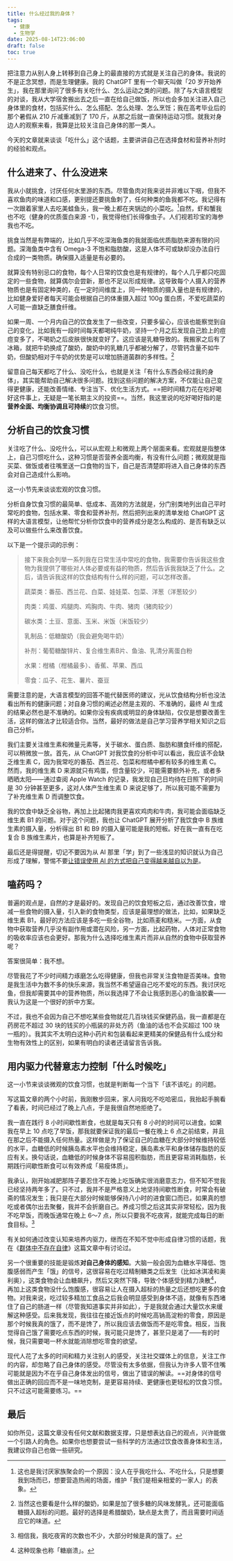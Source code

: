 ```yaml
---
title: 什么经过我的身体？
tags:
  - 健康
  - 生物学
date: 2025-08-14T23:06:00
draft: false
toc: true
---
```


把注意力从别人身上转移到自己身上的最直接的方式就是关注自己的身体。我说的不是正念冥想，而是生理健康。我的 ChatGPT 里有一个聊天叫做「20 岁开始养生」，我在那里询问了很多有关吃什么、怎么运动之类的问题。除了与大语言模型的对谈，我从大学宿舍搬出去之后一直在给自己做饭，所以也会多加关注进入自己身体里的食材，包括买什么、怎么搭配、怎么处理、怎么烹饪；我在高考毕业后的那个暑假从 210 斤减重减到了 170 斤，从那之后就一直保持运动习惯。就我对身边人的观察来看，我算是比较关注自己身体的那一类人。

今天的文章就来谈谈「吃什么」这个话题，主要讲讲自己在选择食材和营养补剂时的经验和观点。<!--more-->

## 什么进来了、什么没进来

我从小就挑食，讨厌任何水里游的东西。尽管鱼肉对我来说并非难以下咽，但我不喜欢鱼肉的味道和口感，更别提还要挑鱼刺了，任何种类的鱼我都不吃。我记得有一次跟着家里人去吃美蛙鱼头，我一晚上都在夹锅边的小菜吃。[^1]自然，虾和蟹我也不吃（健身的优质蛋白来源 -1），我觉得他们长得像虫子。人们视若珍宝的海参我也不吃。

挑食当然是有弊端的，比如几乎不吃深海鱼类的我就面临优质脂肪来源有限的问题。深海鱼类中含有 Omega-3 不饱和脂肪酸，这是人体不可或缺却没办法自行合成的一类物质。确保摄入适量是有必要的。

就算没有特别忌口的食物，每个人日常的饮食也是有规律的，每个人几乎都只吃固定的一些食物，就算偶尔会尝新，那也不足以形成规律。这导致每个人摄入的营养物质也是有固定种类的，在一定时间维度上，同一种物质的摄入量也是有规律的，比如健身爱好者每天可能会根据自己的体重摄入超过 100g 蛋白质，不爱吃蔬菜的人可能一直缺乏膳食纤维。

如果一周、一个月内自己的饮食发生了一些改变，只要多留心，应该也能察觉到自己的变化，比如我有一段时间每天都喝纯牛奶，坚持一个月之后发现自己脸上的痘痘变多了，不喝奶之后皮肤很快就变好了。这应该是乳糖导致的。我搬家之后有了冰箱，就把牛奶换成了酸奶，酸奶中的乳糖几乎都被分解了，尽管钙含量不如牛奶，但酸奶相对于牛奶的优势是可以增加肠道菌群的多样性。[^2]

留意自己每天都吃了什么、没吃什么，也就是关注「有什么东西会经过我的身体」，其实能帮助自己解决很多问题。找到这些问题的解决方案，不仅能让自己变得更健康，还能改善情绪、专注当下、优化生活方式。==把时间精力花在吃好喝好这件事上，无疑是一笔长期主义的投资==。当然，我这里说的吃好喝好指的是**营养全面、均衡协调且可持续**的饮食习惯。

## 分析自己的饮食习惯

关注吃了什么、没吃什么，可以从宏观上和微观上两个层面来看。宏观就是指整体上，自己习惯吃什么，这种习惯是否营养全面均衡，有没有什么问题；微观就是指买菜、做饭或者往嘴里送一口食物的当下，自己是否清楚即将进入自己身体的东西会对自己造成什么影响。

这一小节先来谈谈宏观的饮食习惯。

分析自身饮食习惯的最简单、低成本、高效的方法就是，分门别类地列出自己平时常吃的食物，包括水果、零食和营养补剂，然后把列出来的清单发给 ChatGPT 这样的大语言模型，让他帮忙分析你饮食中的营养成分是怎么构成的、是否有缺乏以及可以做些什么来改善饮食。

以下是一个提示词的示例：

> 接下来我会列举一系列我在日常生活中常吃的食物，我需要你告诉我这些食物为我提供了哪些对人体必要或有益的物质，然后告诉我我缺乏了什么。之后，请告诉我这样的饮食结构有什么样的问题，可以怎样改善。
>
> 蔬菜类：番茄、西兰花、白菜、娃娃菜、包菜、洋葱（洋葱较少）
>
> 肉类：鸡蛋、鸡腿肉、鸡胸肉、牛肉、猪肉（猪肉较少）
>
> 碳水类：土豆、意面、玉米、米饭（米饭较少）
>
> 乳制品：低糖酸奶（我会避免喝牛奶）
>
> 补剂：葡萄糖酸锌片、复合维生素B片、鱼油、乳清分离蛋白粉
>
> 水果：柑橘（柑橘最多）、香蕉、苹果、西瓜
>
> 零食：瓜子、花生、薯片、蚕豆

需要注意的是，大语言模型的回答不能代替医师的建议，光从饮食结构分析也没法看出所有的健康问题；对自身习惯的阐述必然是主观的、不准确的，最终 AI 生成的结果必然也是不准确的。如果你没有疾病或明显的身体缺陷，仅仅是想要改善生活，这样的做法才比较适合你。当然，最好的做法是自己学习营养学相关知识之后自己分析。

我们主要关注维生素和微量元素等，关于碳水、蛋白质、脂肪和膳食纤维的搭配，可以稍微放一放。首先，从 ChatGPT 对我饮食的分析中可以看出，我应该不会缺乏维生素 C，因为我常吃的番茄、西兰花、包菜和柑橘中都有较多的维生素 C。然而，我的维生素 D 来源就只有鸡蛋，但含量较少，可能需要额外补充，或者多晒晒太阳——通过查阅 Apple Watch 的记录，我发现自己日均待在日照下的时间是 30 分钟甚至更多，这对人体产生维生素 D 来说足够了，所以我可能不需要为了补充维生素 D 而调整饮食。

我的饮食中缺乏全谷物，再加上比起猪肉我更喜欢鸡肉和牛肉，我可能会面临缺乏维生素 B1 的问题。对于这个问题，我也让 ChatGPT 展开分析了我饮食中 B 族维生素的摄入量，分析得出 B1 和 B9 的摄入量可能是我的短板。好在我一直有在吃复合 B 族维生素片，也算是补齐短板了。

最后还是得提醒，切记不要因为从 AI 那里「学」到了一些浅显的知识就认为自己形成了理解，警惕不要[让错误使用 AI 的方式把自己变得越来越自以为是](/posts/ai-正在让人变得前所未有地自以为是/)。

## 嗑药吗？

普遍的观点是，自然的才是最好的。发现自己的饮食短板之后，通过改善饮食，增减一些食物的摄入量，引入新的食物类型，应该是最理想的做法，比如，如果缺乏维生素 B1，最好的方法应该是多吃一些全谷物，比如燕麦和糙米。一方面，从食物中获取营养几乎没有副作用或潜在风险，另一方面，比起药物，人体对正常食物的吸收率应该也会更好。那我为什么选择吃维生素片而非从自然的食物中获取营养呢？

答案很简单：我不想。

尽管我花了不少时间精力琢磨怎么吃得健康，但我也非常关注食物是否美味。食物是我生活中为数不多的快乐来源，我当然不希望逼自己吃不爱吃的东西。我讨厌吃鱼，但我却需要其中的营养物质，所以我选择了不会让我感到恶心的鱼油胶囊——我认为这是一个很好的折中方案。

不过，我也不会因为自己不想吃某些食物就花几百块钱买保健药品，我一直都是在药房花不超过 30 块的钱买的小瓶装的非处方药（鱼油的话也不会买超过 100 块一瓶的）。我其实不太明白这种小药片和包装看起来更精美的保健品有什么成分和生物有效性上的区别，如果有明白的读者还请留言告诉我。

## 用内驱力代替意志力控制「什么时候吃」

这一小节来谈谈微观的饮食习惯，也就是判断每一个当下「该不该吃」的问题。

写这篇文章的两个小时前，我刚散步回来，家人问我吃不吃哈密瓜，我抬起手腕看了看表，时间已经过了晚上八点，于是我很自然地拒绝了。

我一直在践行 8 小时间歇性断食，也就是每天只有 8 小时的时间可以进食。如果我在早上 10 点吃了早饭，那我就要保证我的最后一餐在晚上 6 点之前结束，并且在那之后不能摄入任何热量。这样做是为了保证自己的血糖在大部分时候维持较低的水平，血糖低的时候胰岛素水平也会维持稳定，胰岛素水平和身体储存脂肪的反应有关。换句话说，血糖低的时候身体不容易囤积脂肪，而且更容易消耗脂肪，长期践行间歇性断食可以有效养成「易瘦体质」。

我承认，刚开始减肥那阵子要忍住不在晚上吃饭确实很消磨意志力，但不知不觉我已经坚持两年多了。只不过，我并不是严格意义上地坚持间歇性断食，时常会有破斋的情况发生；我只是在大部分时候能够保持八小时的进食窗口而已，如果真的想吃或者偶尔出去聚餐，我并不会折磨自己。养成习惯之后这其实非常轻松，因为我不吃早饭，而晚饭通常在晚上 6～7 点，所以只要我不吃夜宵，就能完成每日的断食目标。[^3]

有关如何通过改变认知来培养内驱力，继而在不知不觉中形成自律习惯的话题，我在《[群体中不存在自律](/posts/群体中不存在自律/)》这篇文章中有讨论过。

另一个很重要的技能是锻炼**对自己身体的感知**。大脑一般会因为血糖水平降低、饱腹感弱而产生「饿」的信号，这很容易在吃过精制糖类之后发生（比如冰淇凌和奥利奥），这类食物会让血糖飙升，然后又突然下降，导致个体感受到精力涣散[^4]，再加上这类食物没什么饱腹感，很容易让人在摄入超标的热量之后还想吃更多的食物。对我来说，吃过较多精加工食品之后我会明显感受到身体不适，就像有东西堵住了自己的肠道一样（尽管我知道事实并非如此），于是我就会通过大量饮水来缓解这种感受。后来我发现，我往往在接近饭点的时候吃高钠高淀粉的零食，原因是那个时候我真的饿了，而不是馋了，所以我应该去做饭而不是吃零食。相反，当我觉得自己饿了需要吃点东西的时候，我可能只是馋了，甚至只是渴了——有的时候，我只需要喝一杯水就能消除想吃零食的欲望。

现代人花了太多的时间和精力关注别人的感受，关注社交媒体上的信息，关注工作的内容，却忽略了自己身体的感受。尽管没有太多依据，但我认为许多人管不住嘴可能就是因为不在乎自己身体发出的信号，做出了错误的解读。==对身体的信号做出正确的回应而不是一味地克制，是更容易持续、更健康也更轻松的饮食习惯。只不过这可能需要练习。==

## 最后

如你所见，这篇文章没有任何文献和数据支撑，只是想表达自己的观点，兴许能做一个引路人的角色。如果你也想要尝试一些科学的方法通过饮食改善身体和生活，我建议你自己也做一些研究。

[^1]: 这也是我讨厌家族聚会的一个原因：没人在乎我吃什么、不吃什么，只是想要我到场而已，想要营造热闹的场面，维护「我们是相亲相爱的一家人」的表象。

[^2]: 当然这也要看是什么样的酸奶，如果是加了很多糖的风味发酵乳，还可能面临糖摄入超标的问题。最好的选择是希腊酸奶，缺点是太贵了，而且需要时间适应它的味道。

[^3]: 相信我，我吃夜宵的次数也不少，大部分时候是真的饿了。

[^4]: 这种现象也称「糖崩溃」。

